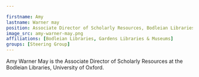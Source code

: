 ```yaml
---

firstname: Amy
lastname: Warner may
position: Associate Director of Scholarly Resources, Bodleian Libraries
image_src: amy-warner-may.png
affiliations: [Bodleian Libraries, Gardens Libraries & Museums]
groups: [Steering Group]
---
```


Amy Warner May is the Associate Director of Scholarly Resources at the Bodleian Libraries, University of Oxford.

